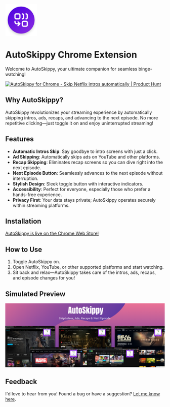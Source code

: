 <img src="assets/autoskippy_logo.png" alt="AutoSkippy Logo" width="100px"/>

# AutoSkippy Chrome Extension

Welcome to AutoSkippy, your ultimate companion for seamless binge-watching!

<a href="https://www.producthunt.com/posts/autoskippy-for-chrome?embed=true&utm_source=badge-featured&utm_medium=badge&utm_souce=badge-autoskippy&#0045;for&#0045;chrome" target="_blank"><img src="https://api.producthunt.com/widgets/embed-image/v1/featured.svg?post_id=471648&theme=light" alt="AutoSkippy&#0032;for&#0032;Chrome - Skip&#0032;Netflix&#0032;intros&#0032;automatically | Product Hunt" style="width: 250px; height: 54px;" width="250" height="54" /></a>

## Why AutoSkippy?

AutoSkippy revolutionizes your streaming experience by automatically skipping intros, ads, recaps, and advancing to the next episode. No more repetitive clicking—just toggle it on and enjoy uninterrupted streaming!

## Features

- **Automatic Intros Skip**: Say goodbye to intro screens with just a click.
- **Ad Skipping**: Automatically skips ads on YouTube and other platforms.
- **Recap Skipping**: Eliminates recap screens so you can dive right into the next episode.
- **Next Episode Button**: Seamlessly advances to the next episode without interruption.
- **Stylish Design**: Sleek toggle button with interactive indicators.
- **Accessibility**: Perfect for everyone, especially those who prefer a hands-free experience.
- **Privacy First**: Your data stays private; AutoSkippy operates securely within streaming platforms.

## Installation

[AutoSkippy is live on the Chrome Web Store!](https://chromewebstore.google.com/detail/autoskippy/dokilgnebmohchllgdpkcidnlmpjfaji?hl=en&authuser=1)

## How to Use

1. Toggle AutoSkippy on.
2. Open Netflix, YouTube, or other supported platforms and start watching.
3. Sit back and relax—AutoSkippy takes care of the intros, ads, recaps, and episode changes for you!

## Simulated Preview

![AutoSkippy Listing](assets/CWS_autoskippy_listing_2.png)

## Feedback

I'd love to hear from you! Found a bug or have a suggestion? [Let me know here](https://github.com/imtiazraqib/AutoSkippy/issues/new).
